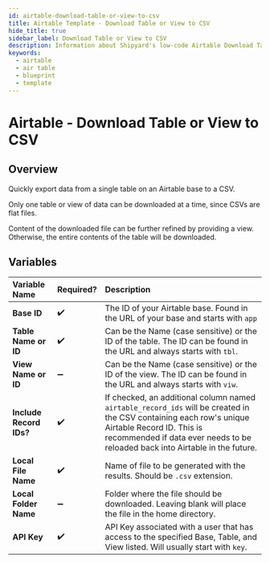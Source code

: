 ```yaml
---
id: airtable-download-table-or-view-to-csv
title: Airtable Template - Download Table or View to CSV
hide_title: true
sidebar_label: Download Table or View to CSV
description: Information about Shipyard's low-code Airtable Download Table or View to CSV blueprint. Quickly export your data from an Airtable Table or View. Once the data has downloaded, transfer it to another service or run another Vessel against the data.
keywords:
  - airtable
  - air table
  - blueprint
  - template
---
```


# Airtable - Download Table or View to CSV

## Overview

Quickly export data from a single table on an Airtable base to a CSV. 

Only one table or view of data can be downloaded at a time, since CSVs are flat files.

Content of the downloaded file can be further refined by providing a view. Otherwise, the entire contents of the table will be downloaded.

## Variables

| Variable Name | Required? | Description |
|:---|:---|:---|
| **Base ID** | ✔️ | The ID of your Airtable base. Found in the URL of your base and starts with `app`|
| **Table Name or ID** | ✔️ | Can be the Name (case sensitive) or the ID of the table. The ID can be found in the URL and always starts with `tbl`.|
| **View Name or ID** | ➖ | Can be the Name (case sensitive) or the ID of the view. The ID can be found in the URL and always starts with `viw`.|
| **Include Record IDs?** | ✔️ | If checked, an additional column named `airtable_record_ids` will be created in the CSV containing each row's unique Airtable Record ID. This is recommended if data ever needs to be reloaded back into Airtable in the future. |
| **Local File Name** | ✔️ | Name of file to be generated with the results. Should be `.csv` extension. |
| **Local Folder Name** | ➖ | Folder where the file should be downloaded. Leaving blank will place the file in the home directory. |
| **API Key** | ✔️ | API Key associated with a user that has access to the specified Base, Table, and View listed. Will usually start with `key`.|